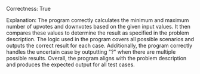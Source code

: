 Correctness: True

Explanation: 
The program correctly calculates the minimum and maximum number of upvotes and downvotes based on the given input values. It then compares these values to determine the result as specified in the problem description. The logic used in the program covers all possible scenarios and outputs the correct result for each case. Additionally, the program correctly handles the uncertain case by outputting "?" when there are multiple possible results. Overall, the program aligns with the problem description and produces the expected output for all test cases.